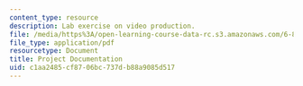 ```yaml
---
content_type: resource
description: Lab exercise on video production.
file: /media/https%3A/open-learning-course-data-rc.s3.amazonaws.com/6-811-principles-and-practice-of-assistive-technology-fall-2014/c1aa2485cf8706bc737db88a9085d517_MIT6_811F14_Lab3Docmetatin.pdf
file_type: application/pdf
resourcetype: Document
title: Project Documentation
uid: c1aa2485-cf87-06bc-737d-b88a9085d517
---
```


